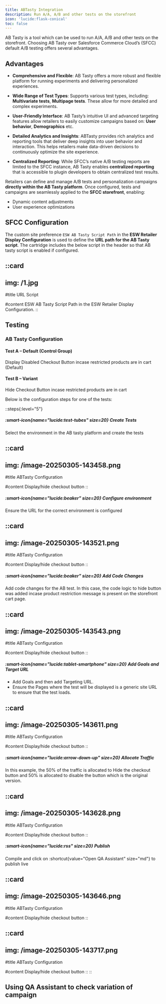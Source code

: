 ```yaml
---
title: ABTasty Integration
description: Run A/A, A/B and other tests on the storefront
icon: 'lucide:flask-conical'
toc: false
---
```


AB Tasty is a tool which can be used to run A/A, A/B and other tests on the storefront. Choosing AB Tasty over Salesforce Commerce Cloud’s (SFCC) default A/B testing offers several advantages.

## Advantages

- **Comprehensive and Flexible**: AB Tasty offers a more robust and flexible platform for running experiments and delivering personalized experiences.

- **Wide Range of Test Types**: Supports various test types, including: **Multivariate tests**, **Multipage tests**. These allow for more detailed and complex experiments.

- **User-Friendly Interface**: AB Tasty’s intuitive UI and advanced targeting features allow retailers to easily customize campaigns based on: **User behavior**, **Demographics** etc.

- **Detailed Analytics and Insights**: ABTasty provides rich analytics and reporting tools that deliver deep insights into user behavior and interaction. This helps retailers make data-driven decisions to continuously optimize the site experience.

- **Centralized Reporting**: While SFCC’s native A/B testing reports are limited to the SFCC instance, AB Tasty enables **centralized reporting** that is accessible to plugin developers to obtain centralized test results.

Retailers can define and manage A/B tests and personalization campaigns **directly within the AB Tasty platform**. Once configured, tests and campaigns are seamlessly applied to the **SFCC storefront**, enabling:

- Dynamic content adjustments
- User experience optimizations


## SFCC Configuration

The custom site preference `ESW AB Tasty Script Path` in the **ESW Retailer Display Configuration** is used to define the **URL path for the AB Tasty script**. The cartridge includes the below script in the header so that AB tasty script is enabled if configured.

::card
---
img: /1.jpg
---
#title
URL Script

#content
ESW AB Tasty Script Path in the ESW Retailer Display Configuration.
::


## Testing

### AB Tasty Configuration

#### Test A – Default (Control Group)

Display Disabled Checkout Button incase restricted products are in cart (Default)

#### Test B – Variant

Hide Checkout Button incase restricted products are in cart <br>

Below is the configuration steps for one of the tests:

::steps{:level="5"}
  ##### :smart-icon{name="lucide:test-tubes" size=20} Create Tests

   Select the environment in the AB tasty platform and create the tests

   ::card
   ---
   img: /image-20250305-143458.png
   ---
  #title
  ABTasty Configuration

  #content
  Display/hide checkout button
  ::

  ##### :smart-icon{name="lucide:beaker" size=20} Configure environment
  
  Ensure the URL for the correct environment is configured

  ::card
  ---
  img: /image-20250305-143521.png
  ---
  #title
  ABTasty Configuration

  #content
  Display/hide checkout button
  ::

  ##### :smart-icon{name="lucide:beaker" size=20} Add Code Changes

  Add code changes for the AB test. In this case, the code logic to hide button was added incase product restriction message is present on the storefront cart page.

  ::card
  ---
  img: /image-20250305-143543.png
  ---
  #title
  ABTasty Configuration

  #content
  Display/hide checkout button
  ::

  ##### :smart-icon{name="lucide:tablet-smartphone" size=20} Add Goals and Target URL

  - Add Goals and then add Targeting URL. 
  - Ensure the Pages where the test will be displayed is a generic site URL to ensure that the test loads.

  ::card
  ---
  img: /image-20250305-143611.png
  ---
  #title
  ABTasty Configuration

  #content
  Display/hide checkout button
  ::

  ##### :smart-icon{name="lucide:arrow-down-up" size=20} Allocate Traffic

  In this example, the 50% of the traffic is allocated to Hide the checkout button and 50% is allocated to disable the button which is the original version.

  ::card
  ---
  img: /image-20250305-143628.png
  ---
  #title
  ABTasty Configuration

  #content
  Display/hide checkout button
  ::

  ##### :smart-icon{name="lucide:rss" size=20} Publish

  Compile and click on :shortcut{value="Open QA Assistant" size="md"} to publish live

  ::card
  ---
  img: /image-20250305-143646.png
  ---
  #title
  ABTasty Configuration

  #content
  Display/hide checkout button
  ::

  ::card
  ---
  img: /image-20250305-143717.png
  ---
  #title
  ABTasty Configuration

  #content
  Display/hide checkout button
  ::
::

## Using QA Assistant to check variation of campaign